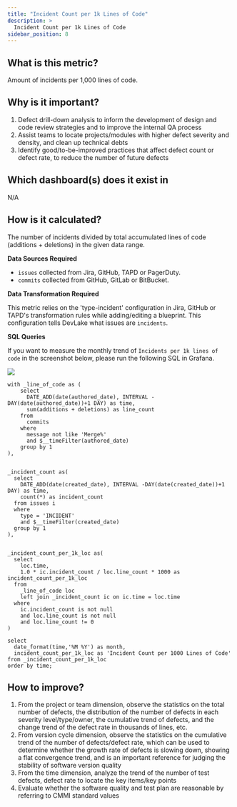 ```yaml
---
title: "Incident Count per 1k Lines of Code"
description: >
  Incident Count per 1k Lines of Code
sidebar_position: 8
---
```


## What is this metric? 
Amount of incidents per 1,000 lines of code.

## Why is it important?
1. Defect drill-down analysis to inform the development of design and code review strategies and to improve the internal QA process
2. Assist teams to locate projects/modules with higher defect severity and density, and clean up technical debts
3. Identify good/to-be-improved practices that affect defect count or defect rate, to reduce the number of future defects

## Which dashboard(s) does it exist in
N/A


## How is it calculated?
The number of incidents divided by total accumulated lines of code (additions + deletions) in the given data range.

<b>Data Sources Required</b>

- `issues` collected from Jira, GitHub, TAPD or PagerDuty.
- `commits` collected from GitHub, GitLab or BitBucket.

<b>Data Transformation Required</b>

This metric relies on the 'type-incident' configuration in Jira, GitHub or TAPD's transformation rules while adding/editing a blueprint. This configuration tells DevLake what issues are `incidents`.

<b>SQL Queries</b>

If you want to measure the monthly trend of `Incidents per 1k lines of code` in the screenshot below, please run the following SQL in Grafana.

![](/img/Metrics/incident-per-1k-loc-monthly.png)

```
with _line_of_code as (
	select 
	  DATE_ADD(date(authored_date), INTERVAL -DAY(date(authored_date))+1 DAY) as time,
	  sum(additions + deletions) as line_count
	from 
	  commits
	where 
	  message not like 'Merge%'
	  and $__timeFilter(authored_date)
	group by 1
),


_incident_count as(
  select 
    DATE_ADD(date(created_date), INTERVAL -DAY(date(created_date))+1 DAY) as time,
    count(*) as incident_count
  from issues i
  where 
    type = 'INCIDENT'
    and $__timeFilter(created_date)
  group by 1
),


_incident_count_per_1k_loc as(
  select 
    loc.time,
    1.0 * ic.incident_count / loc.line_count * 1000 as incident_count_per_1k_loc
  from 
    _line_of_code loc
    left join _incident_count ic on ic.time = loc.time
  where
    ic.incident_count is not null 
    and loc.line_count is not null 
    and loc.line_count != 0
)

select 
  date_format(time,'%M %Y') as month,
  incident_count_per_1k_loc as 'Incident Count per 1000 Lines of Code'
from _incident_count_per_1k_loc 
order by time;
```

## How to improve?
1. From the project or team dimension, observe the statistics on the total number of defects, the distribution of the number of defects in each severity level/type/owner, the cumulative trend of defects, and the change trend of the defect rate in thousands of lines, etc.
2. From version cycle dimension, observe the statistics on the cumulative trend of the number of defects/defect rate, which can be used to determine whether the growth rate of defects is slowing down, showing a flat convergence trend, and is an important reference for judging the stability of software version quality
3. From the time dimension, analyze the trend of the number of test defects, defect rate to locate the key items/key points
4. Evaluate whether the software quality and test plan are reasonable by referring to CMMI standard values
